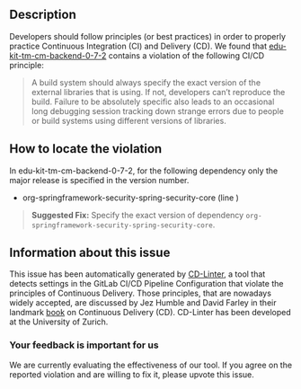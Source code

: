 
## Description
Developers should follow principles (or best practices) in order to properly practice Continuous Integration (CI) and Delivery (CD).
We found that [edu-kit-tm-cm-backend-0-7-2](https://gitlab.com/banana-code/participation-backend/blob/master/.gitlab-ci.yml) contains a violation of the following CI/CD principle:

> A build system should always specify the exact version of the external libraries that is using.
If not, developers can’t reproduce the build. Failure to be absolutely specific also leads to an occasional long debugging session tracking down strange errors due to people or build systems using different versions of libraries.

## How to locate the violation

In edu-kit-tm-cm-backend-0-7-2, for the following dependency only the major release is specified in the version number.

* org-springframework-security-spring-security-core (line )

> **Suggested Fix:** Specify the exact version of dependency `org-springframework-security-spring-security-core`.

## Information about this issue

This issue has been automatically generated by [CD-Linter](https://gitlab.com/Jancso/configuration-analytics), a tool that detects settings in the GitLab CI/CD Pipeline Configuration that violate the principles of Continuous Delivery. Those principles, that are nowadays widely accepted, are discussed by Jez Humble and David Farley in their landmark [book](https://www.oreilly.com/library/view/continuous-delivery-reliable/9780321670250/) on Continuous Delivery (CD). CD-Linter has been developed at the University of Zurich.

### Your feedback is important for us
We are currently evaluating the effectiveness of our tool. If you agree on the reported violation and are willing to fix it, please upvote this issue.